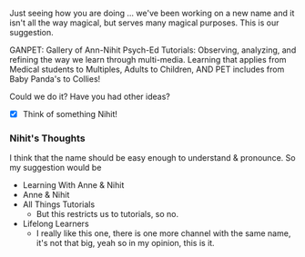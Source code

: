 Just seeing how you are doing ... we've been working on a new name and it isn't all the way magical, but serves many magical purposes.  This is our suggestion.

GANPET:  Gallery of Ann-Nihit Psych-Ed Tutorials: Observing, analyzing, and refining the way we learn through multi-media. Learning that applies from Medical students to Multiples, Adults to Children, AND PET includes from Baby Panda's to Collies!

Could we do it?  Have you had other ideas?


- [x] Think of something Nihit!


### Nihit's Thoughts
I think that the name should be easy enough to understand & pronounce. So my suggestion would be
- Learning With Anne & Nihit
- Anne & Nihit
- All Things Tutorials
	- But this restricts us to tutorials, so no.
- Lifelong Learners
	- I really like this one, there is one more channel with the same name, it's not that big, yeah so in my opinion, this is it.
	

